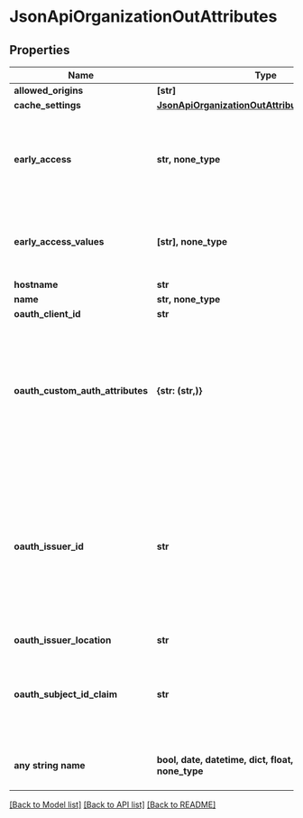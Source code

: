 # JsonApiOrganizationOutAttributes


## Properties
Name | Type | Description | Notes
------------ | ------------- | ------------- | -------------
**allowed_origins** | **[str]** |  | [optional] 
**cache_settings** | [**JsonApiOrganizationOutAttributesCacheSettings**](JsonApiOrganizationOutAttributesCacheSettings.md) |  | [optional] 
**early_access** | **str, none_type** | The early access feature identifier. It is used to enable experimental features. Deprecated in favor of earlyAccessValues. | [optional] 
**early_access_values** | **[str], none_type** | The early access feature identifiers. They are used to enable experimental features. | [optional] 
**hostname** | **str** |  | [optional] 
**name** | **str, none_type** |  | [optional] 
**oauth_client_id** | **str** |  | [optional] 
**oauth_custom_auth_attributes** | **{str: (str,)}** | Map of additional authentication attributes that should be added to the OAuth2 authentication requests, where the key is the name of the attribute and the value is the value of the attribute. | [optional] 
**oauth_issuer_id** | **str** | Any string identifying the OIDC provider. This value is used as suffix for OAuth2 callback (redirect) URL. If not defined, the standard callback URL is used. This value is valid only for external OIDC providers, not for the internal DEX provider. | [optional] 
**oauth_issuer_location** | **str** |  | [optional] 
**oauth_subject_id_claim** | **str** | Any string identifying the claim in ID token, that should be used for user identification. The default value is &#39;sub&#39;. | [optional] 
**any string name** | **bool, date, datetime, dict, float, int, list, str, none_type** | any string name can be used but the value must be the correct type | [optional]

[[Back to Model list]](../README.md#documentation-for-models) [[Back to API list]](../README.md#documentation-for-api-endpoints) [[Back to README]](../README.md)


